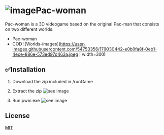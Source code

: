 # ![image](https://user-images.githubusercontent.com/54753356/179028340-3f5baee8-be52-4d59-8f73-4021e8c01f92.png)Pac-woman

Pac-woman is a 3D videogame based on the original Pac-man that consists on two different worlds:
- Pac-woman
- COD
![Worlds-images](https://user-images.githubusercontent.com/54753356/179030442-e0b0fa8f-0eb1-4ece-886e-573ed97d463a.jpeg | width=300)

## ✅Installation

1. Download the zip included in /runGame

2. Extract the zip
![see image](https://drive.google.com/file/d/1pE5fnpHgbzNyc_FDjAqvFxOTA6Do6KCT/view?usp=sharing)

3. Run pwm.exe
![see image](https://drive.google.com/file/d/1fa6o6TeKpDtqRIMhcAmkSGwmU9Oj5Hka/view?usp=sharing)

## License
[MIT](https://choosealicense.com/licenses/mit/)
